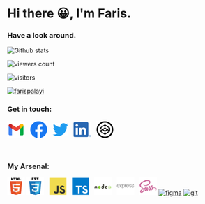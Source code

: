 <!---
FarisPalayi/FarisPalayi is a ✨ special ✨ repository because its `README.md` (this file) appears on your GitHub profile.
You can click the Preview link to take a look at your changes.
--->

<!-- Title -->

# Hi there 😀, I'm Faris.

### Have a look around.

<!-- Github Stats -->

![Github stats](https://github-readme-stats.vercel.app/api?username=farispalayi&show_icons=true&locale=en)

<!-- Github Languages Card -->
<!--   ![language stats](https://github-readme-stats.vercel.app/api/top-langs?username=farispalayi&show_icons=true&locale=en&layout=compact) -->

<!-- Github Streak -->
<!--   ![github streak](https://github-readme-streak-stats.herokuapp.com/?user=farispalayi&) -->

<!-- Viewers Count -->

![viewers count](https://komarev.com/ghpvc/?username=farispalayi&label=Profile%20views&color=0e75b6&style=flat)

<!--  Visitors Count  -->

![visitors](https://visitor-badge.glitch.me/badge?page_id=farispalayi)

<!-- Twitter Folowers Count -->
<p align="left"> 
  <a href="https://twitter.com/farispalayi" target="_blank"><img src="https://img.shields.io/twitter/follow/farispalayi?logo=twitter&style=for-the-badge" alt="farispalayi" />   </a> 
</p>

<!-- Social Media Icons -->
<h3 align="left">Get in touch:</h3>
<p align="left">
  <a href="mailto:farispalayi@gmail.com" target="blank"><img align="center" src="logos/gmail logo.png" alt="farispalayi" height="40" width="auto" /></a> &nbsp;
  <a href="https://fb.com/farispalayi" target="blank"><img align="center" src="logos/facebook logo.png" alt="farispalayi" height="40" width="auto" /></a> &nbsp;
  <a href="https://twitter.com/farispalayi" target="blank"><img align="center" src="logos/twitter logo.png" alt="farispalayi" height="30" width="auto" /></a> &nbsp;
  <a href="https://linkedin.com/in/farispalayi" target="blank"><img align="center" src="logos/linkedin logo.png" alt="farispalayi" height="auto" width="40" /></a> &nbsp;
  <a href="https://codepen.io/farispalayi" target="blank"><img align="center" src="logos/codepen logo black.png" alt="farispalayi" height="40" width="auto" /></a>
</p>
<br />

### My Arsenal:
<p align="left">
  <!--  HTML  -->
  <a href="https://www.w3.org/html/" target="_blank"> <img src="https://raw.githubusercontent.com/devicons/devicon/master/icons/html5/html5-original-wordmark.svg" alt="html5" width="40" height="40"/></a>
  <!--  CSS  -->
  <a href="https://www.w3schools.com/css/" target="_blank"> <img src="https://raw.githubusercontent.com/devicons/devicon/master/icons/css3/css3-original-wordmark.svg" alt="css3" width="40" height="40"/></a> &nbsp;
  <!--  Javascript  -->
  <a href="https://developer.mozilla.org/en-US/docs/Web/JavaScript" target="_blank"> <img src="https://raw.githubusercontent.com/devicons/devicon/master/icons/javascript/javascript-original.svg" alt="javascript" width="40" height="40"/></a> &nbsp;
  <!--  Typescript  -->
  <a href="https://www.typescriptlang.org/" target="_blank"> <img src="https://raw.githubusercontent.com/devicons/devicon/master/icons/typescript/typescript-original.svg" alt="typescript" width="40" height="40"/></a> &nbsp;
  <!--  NodeJS  -->
  <a href="https://nodejs.org" target="_blank"> <img src="https://raw.githubusercontent.com/devicons/devicon/master/icons/nodejs/nodejs-original-wordmark.svg" alt="nodejs" width="40" height="40"/></a> &nbsp;
  <!--  Express  -->
  <a href="https://expressjs.com" target="_blank"> <img src="https://raw.githubusercontent.com/devicons/devicon/master/icons/express/express-original-wordmark.svg" alt="express" width="40" height="40"/></a> &nbsp;
  <!--  Sass  -->
  <a href="https://sass-lang.com" target="_blank"> <img src="https://raw.githubusercontent.com/devicons/devicon/master/icons/sass/sass-original.svg" alt="sass" width="40" height="40"/></a>
  <!--  Figma  -->
  <a href="https://www.figma.com/" target="_blank"> <img src="https://www.vectorlogo.zone/logos/figma/figma-icon.svg" alt="figma" width="40" height="40"/></a>
  <!--  Git  -->
  <a href="https://git-scm.com/" target="_blank"> <img src="https://www.vectorlogo.zone/logos/git-scm/git-scm-icon.svg" alt="git" width="40" height="40"/></a>
</p>
